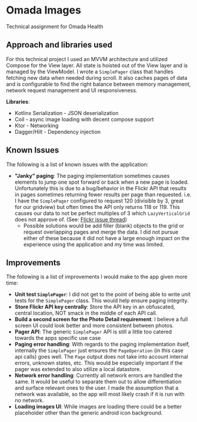 # Omada Images
Technical assignment for Omada Health

## Approach and libraries used
For this technical project I used an MVVM architecture and utilized Compose for the View layer. All
state is hoisted out of the View layer and is managed by the ViewModel. I wrote a `SimplePager` class
that handles fetching new data when needed during scroll. It also caches pages of data and is 
configurable to find the right balance between memory management, network request management and UI 
responsiveness.

**Libraries**:
- Kotlinx Serialization - JSON deserialization
- Coil - async image loading with decent compose support
- Ktor - Networking
- Dagger/Hilt - Dependency injection

## Known Issues
The following is a list of known issues with the application:

- **"Janky" paging**: The paging implementation sometimes causes elements to jump one spot forward or 
back when a new page is loaded. Unfortunately this is due to a bug/behavior in the Flickr API that 
results in pages sometimes returning fewer results per page than requested. i.e. I have the 
`SimplePager` configured to request 120 (divisible by 3, great for our gridview) but often times the 
API only returns 118 or 119. This causes our data to not be perfect multiples of 3 which 
`LazyVerticalGrid` does not approve of. (See: [Flickr issue thread](https://www.flickr.com/groups/51035612836@N01/discuss/72157666364892360/))
  - Possible solutions would be add filler (blank) objects to the grid or request overlapping pages
and merge the data. I did not pursue either of these because it did not have a large enough impact 
on the experience using the application and my time was limited.

## Improvements
The following is a list of improvements I would make to the app given more time:

- **Unit test `SimplePager`**: I did not get to the point of being able to write unit tests for the 
`SimplePager` class. This would help ensure paging integrity.
- **Store Flickr API key centrally**: Store the API key in an obfuscated, central location, NOT smack 
in the middle of each API call.
- **Build a second screen for the Photo Detail requirement**: I believe a full screen UI could look 
better and more consistent between photos.
- **Pager API**: The generic `SimplePager` API is still a little too catered towards the apps 
specific use case
- **Paging error handling**: With regards to the paging implementation itself, internally the 
`SimplePager` just ensures the `PageOperation` (in this case api calls) goes well. The `Page` output 
does not take into account internal errors, unknown states, etc. This would be especially important 
if the pager was extended to also utilize a local datastore.
- **Network error handling**: Currently all network errors are handled the same. It would be useful
to separate them out to allow differentiation and surface relevant ones to the user. I made the 
assumption that a network was available, so the app will most likely crash if it is run with no 
network.
- **Loading images UI**: While images are loading there could be a better placeholder other than the 
generic android icon background.
